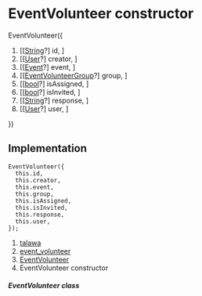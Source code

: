 
<div>

# EventVolunteer constructor

</div>


EventVolunteer({

1.  [[[String](https://api.flutter.dev/flutter/dart-core/String-class.md)?]
    id, ]
2.  [[[User](../../models_user_user_info/User-class.md)?]
    creator, ]
3.  [[[Event](../../models_events_event_model/Event-class.md)?]
    event, ]
4.  [[[EventVolunteerGroup](../../models_events_event_volunteer_group/EventVolunteerGroup-class.md)?]
    group, ]
5.  [[[bool](https://api.flutter.dev/flutter/dart-core/bool-class.html)?]
    isAssigned, ]
6.  [[[bool](https://api.flutter.dev/flutter/dart-core/bool-class.html)?]
    isInvited, ]
7.  [[[String](https://api.flutter.dev/flutter/dart-core/String-class.html)?]
    response, ]
8.  [[[User](../../models_user_user_info/User-class.md)?]
    user, ]

})



## Implementation

``` language-dart
EventVolunteer({
  this.id,
  this.creator,
  this.event,
  this.group,
  this.isAssigned,
  this.isInvited,
  this.response,
  this.user,
});
```







1.  [talawa](../../index.md)
2.  [event_volunteer](../../models_events_event_volunteer/)
3.  [EventVolunteer](../../models_events_event_volunteer/EventVolunteer-class.md)
4.  EventVolunteer constructor

##### EventVolunteer class







